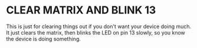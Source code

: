 # CLEAR MATRIX AND BLINK 13

This is just for clearing things out if you don't want your device doing much. It just clears the matrix, then blinks the LED on pin 13 slowly, so you know the device is doing something.
